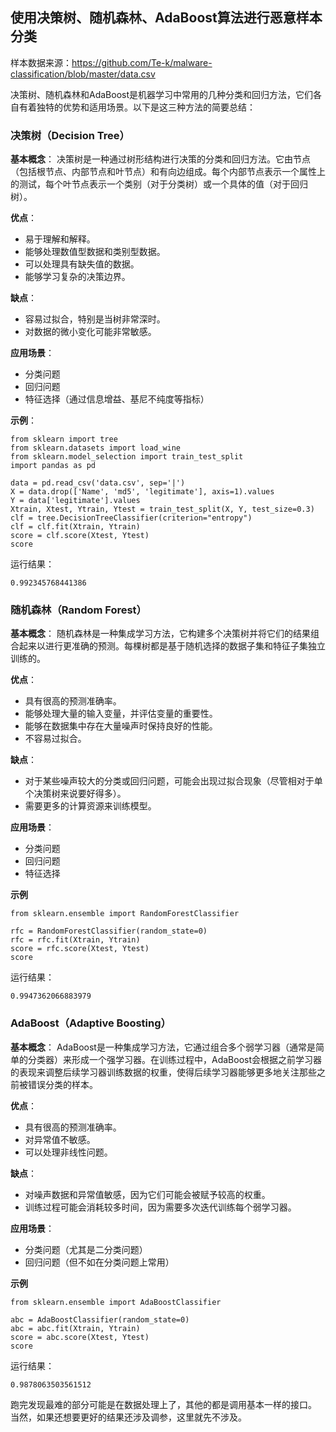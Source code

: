 
## 使用决策树、随机森林、AdaBoost算法进行恶意样本分类

样本数据来源：https://github.com/Te-k/malware-classification/blob/master/data.csv


决策树、随机森林和AdaBoost是机器学习中常用的几种分类和回归方法，它们各自有着独特的优势和适用场景。以下是这三种方法的简要总结：

### 决策树（Decision Tree）

**基本概念**：
决策树是一种通过树形结构进行决策的分类和回归方法。它由节点（包括根节点、内部节点和叶节点）和有向边组成。每个内部节点表示一个属性上的测试，每个叶节点表示一个类别（对于分类树）或一个具体的值（对于回归树）。

**优点**：
- 易于理解和解释。
- 能够处理数值型数据和类别型数据。
- 可以处理具有缺失值的数据。
- 能够学习复杂的决策边界。

**缺点**：
- 容易过拟合，特别是当树非常深时。
- 对数据的微小变化可能非常敏感。

**应用场景**：
- 分类问题
- 回归问题
- 特征选择（通过信息增益、基尼不纯度等指标）

**示例**：
```
from sklearn import tree
from sklearn.datasets import load_wine
from sklearn.model_selection import train_test_split
import pandas as pd

data = pd.read_csv('data.csv', sep='|')
X = data.drop(['Name', 'md5', 'legitimate'], axis=1).values
Y = data['legitimate'].values
Xtrain, Xtest, Ytrain, Ytest = train_test_split(X, Y, test_size=0.3)
clf = tree.DecisionTreeClassifier(criterion="entropy")
clf = clf.fit(Xtrain, Ytrain)
score = clf.score(Xtest, Ytest)
score
```

运行结果：
```
0.992345768441386
```
### 随机森林（Random Forest）

**基本概念**：
随机森林是一种集成学习方法，它构建多个决策树并将它们的结果组合起来以进行更准确的预测。每棵树都是基于随机选择的数据子集和特征子集独立训练的。

**优点**：
- 具有很高的预测准确率。
- 能够处理大量的输入变量，并评估变量的重要性。
- 能够在数据集中存在大量噪声时保持良好的性能。
- 不容易过拟合。

**缺点**：
- 对于某些噪声较大的分类或回归问题，可能会出现过拟合现象（尽管相对于单个决策树来说要好得多）。
- 需要更多的计算资源来训练模型。

**应用场景**：
- 分类问题
- 回归问题
- 特征选择

**示例**

```
from sklearn.ensemble import RandomForestClassifier

rfc = RandomForestClassifier(random_state=0)
rfc = rfc.fit(Xtrain, Ytrain)
score = rfc.score(Xtest, Ytest)
score

```
运行结果：
```
0.9947362066883979
```
### AdaBoost（Adaptive Boosting）

**基本概念**：
AdaBoost是一种集成学习方法，它通过组合多个弱学习器（通常是简单的分类器）来形成一个强学习器。在训练过程中，AdaBoost会根据之前学习器的表现来调整后续学习器训练数据的权重，使得后续学习器能够更多地关注那些之前被错误分类的样本。

**优点**：
- 具有很高的预测准确率。
- 对异常值不敏感。
- 可以处理非线性问题。

**缺点**：
- 对噪声数据和异常值敏感，因为它们可能会被赋予较高的权重。
- 训练过程可能会消耗较多时间，因为需要多次迭代训练每个弱学习器。

**应用场景**：
- 分类问题（尤其是二分类问题）
- 回归问题（但不如在分类问题上常用）

**示例**

```
from sklearn.ensemble import AdaBoostClassifier

abc = AdaBoostClassifier(random_state=0)
abc = abc.fit(Xtrain, Ytrain)
score = abc.score(Xtest, Ytest)
score
```
运行结果：
```
0.9878063503561512
```


跑完发现最难的部分可能是在数据处理上了，其他的都是调用基本一样的接口。 当然，如果还想要更好的结果还涉及调参，这里就先不涉及。
